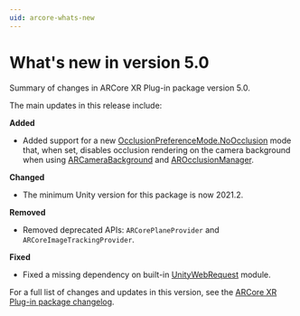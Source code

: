 ```yaml
---
uid: arcore-whats-new
---
```

# What's new in version 5.0

Summary of changes in ARCore XR Plug-in package version 5.0.

The main updates in this release include:

**Added**

- Added support for a new [OcclusionPreferenceMode.NoOcclusion](xref:UnityEngine.XR.ARSubsystems.Configuration.OcclusionPreferenceMode) mode that, when set, disables occlusion rendering on the camera background when using [ARCameraBackground](xref:UnityEngine.XR.ARFoundation.ARCameraBackground) and [AROcclusionManager](xref:UnityEngine.XR.ARFoundation.AROcclusionManager).

**Changed**

- The minimum Unity version for this package is now 2021.2.

**Removed**

- Removed deprecated APIs: `ARCorePlaneProvider` and `ARCoreImageTrackingProvider`.

**Fixed**

- Fixed a missing dependency on built-in [UnityWebRequest](https://docs.unity3d.com/2021.2/Documentation/ScriptReference/Networking.UnityWebRequest.html) module.

For a full list of changes and updates in this version, see the [ARCore XR Plug-in package changelog](xref:arcore-changelog).
